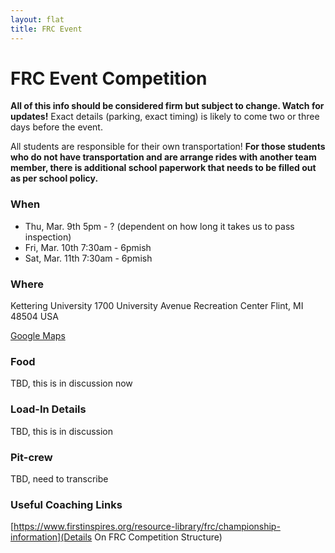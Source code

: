 ```yaml
---
layout: flat
title: FRC Event
---
```


# FRC Event Competition

**All of this info should be considered firm but subject to change. Watch for updates!** Exact details (parking, exact timing) is likely to come two or three days before the event. 

All students are responsible for their own transportation! **For those students who do not have transportation and are arrange rides with another team member, there is additional school paperwork that needs to be filled out as per school policy.**

### When
* Thu, Mar. 9th  5pm - ? (dependent on how long it takes us to pass inspection)
* Fri, Mar. 10th 7:30am - 6pmish
* Sat, Mar. 11th 7:30am - 6pmish

### Where
Kettering University
1700 University Avenue Recreation Center
Flint, MI 48504 USA

[Google Maps](https://www.google.com/maps/dir//Kettering+University+Connie+and+Jim+John+Recreation+Center,+Connie+and+Jim+John+Recreation+Center,+1700+University+Ave,+Flint,+MI+48504/@43.0117596,-83.7155348,17z/data=!4m9!4m8!1m0!1m5!1m1!1s0x8823827b44dbd349:0xac6b1b855717ebfe!2m2!1d-83.7140725!2d43.0109719!3e0)


### Food
TBD, this is in discussion now

### Load-In Details
TBD, this is in discussion

### Pit-crew
TBD, need to transcribe

### Useful Coaching Links
[https://www.firstinspires.org/resource-library/frc/championship-information](Details On FRC Competition Structure)